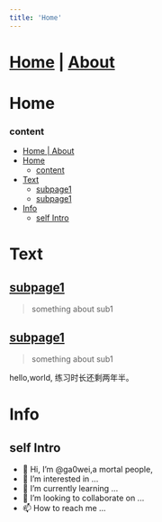 ```yaml
---
title: 'Home'
---
```

# [Home](https://ga0wei.github.io/)    |   [About](about)

# Home




### content
- [Home    |   About](#home-------about)
- [Home](#home)
    - [content](#content)
- [Text](#text)
  - [subpage1](#subpage1)
  - [subpage1](#subpage1-1)
- [Info](#info)
  - [self Intro](#self-intro)



# Text

## [subpage1](subPages/sub1)
> something about sub1
## [subpage1](subPages/sub2)
> something about sub1

hello,world, 练习时长还剩两年半。


# Info
## self Intro
- 👋 Hi, I’m @ga0wei,a mortal people,
- 👀 I’m interested in ...
- 🌱 I’m currently learning ...
- 💞️ I’m looking to collaborate on ...
- 📫 How to reach me ...

<!---
ga0wei/ga0wei is a ✨ special ✨ repository because its `README.md` (this file) appears on your GitHub profile.
You can click the Preview link to take a look at your changes.
--->
